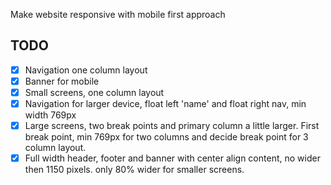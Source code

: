 Make website responsive with mobile first approach
## TODO
- [x] Navigation one column layout
- [x] Banner for mobile
- [x] Small screens, one column layout
- [x] Navigation for larger device, float left 'name' and float right nav, min width 769px
- [x] Large screens, two break points and primary column a little larger. First break point, min 769px for two columns and decide break point for 3 column layout.
- [x] Full width header, footer and banner with center align content, no wider then 1150 pixels. only 80% wider for smaller screens.
